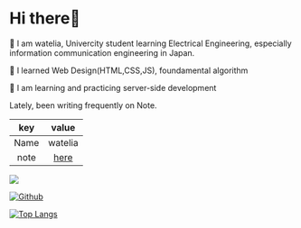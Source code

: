# Hi there👋

🏫 I am watelia, Univercity student learning Electrical Engineering, especially  information communication engineering in Japan.

🌱 I learned Web Design(HTML,CSS,JS), foundamental algorithm

🌱 I am learning and practicing server-side development

Lately, been writing frequently on Note.  

|  key  |  value  |
| :----: | :----: |
|  Name  |  watelia  |
| note | [here](https://note.com/g_volvo) |

![](https://visitor-badge.laobi.icu/badge?page_id=watelia.watelia)

[![Github](https://img.shields.io/github/followers/watelia?label=Follow&style=social)](https://github.com/watelia)

[![Top Langs](https://github-readme-stats.vercel.app/api/top-langs/?username=watelia)](https://github.com/watelia/github-readme-stats)
